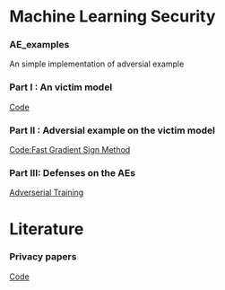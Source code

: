 # Machine Learning Security

### AE_examples
An simple  implementation  of adversial example



###  Part I : An victim model

[Code](https://github.com/xingyushu/AE_examples/blob/main/task1.py)

### Part II : Adversial example on  the victim model

[Code:Fast Gradient Sign Method](https://github.com/xingyushu/AE_examples/blob/main/task2.py)


### Part III: Defenses on the AEs


[Adverserial Training](https://github.com/xingyushu/AE_examples/blob/main/task3.py)



# Literature

### Privacy papers

[Code](https://github.com/HongshengHu/membership-inference-machine-learning-literature)



